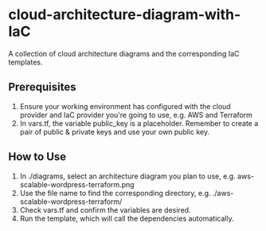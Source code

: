 # cloud-architecture-diagram-with-IaC
A collection of cloud architecture diagrams and the corresponding IaC templates.

## Prerequisites 
1. Ensure your working environment has configured with the cloud provider and IaC provider you're going to use, e.g. AWS and Terraform
2. In vars.tf, the variable public_key is a placeholder. Remember to create a pair of public & private keys and use your own public key. 

## How to Use
1. In ./diagrams, select an architecture diagram you plan to use, e.g. aws-scalable-wordpress-terraform.png
2. Use the file name to find the corresponding directory, e.g. ./aws-scalable-wordpress-terraform/
3. Check vars.tf and confirm the variables are desired. 
4. Run the template, which will call the dependencies automatically.

